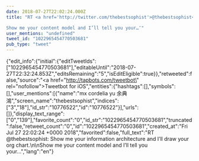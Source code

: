 ```yaml
---
date: 2018-07-27T22:02:24.000Z
title: "RT <a href='http://twitter.com/thebestsophist'>@thebestsophist</a>: Show me your information architecture and I’ll draw your org chart.

Show me your content model and I’ll tell you your…″"
user_mentions: "undefined"
tweet_id: "1022965454770503681"
pub_type: "tweet"
---
```

{"edit_info":{"initial":{"editTweetIds":["1022965454770503681"],"editableUntil":"2018-07-27T22:32:24.853Z","editsRemaining":"5","isEditEligible":true}},"retweeted":false,"source":"<a href=\"http://tapbots.com/tweetbot\" rel=\"nofollow\">Tweetbot for iΟS</a>","entities":{"hashtags":[],"symbols":[],"user_mentions":[{"name":"mx cordelia yu 余典鴻","screen_name":"thebestsophist","indices":["3","18"],"id_str":"10776522","id":"10776522"}],"urls":[]},"display_text_range":["0","139"],"favorite_count":"0","id_str":"1022965454770503681","truncated":false,"retweet_count":"0","id":"1022965454770503681","created_at":"Fri Jul 27 22:02:24 +0000 2018","favorited":false,"full_text":"RT @thebestsophist: Show me your information architecture and I’ll draw your org chart.\n\nShow me your content model and I’ll tell you your…","lang":"en"}
